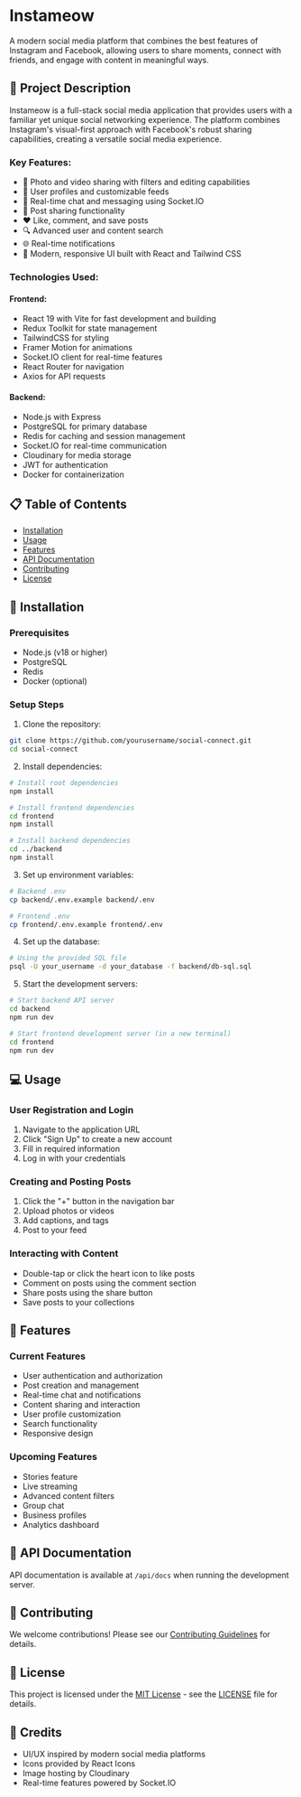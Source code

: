 # Instameow

A modern social media platform that combines the best features of Instagram and Facebook, allowing users to share moments, connect with friends, and engage with content in meaningful ways.

## 📝 Project Description

Instameow is a full-stack social media application that provides users with a familiar yet unique social networking experience. The platform combines Instagram's visual-first approach with Facebook's robust sharing capabilities, creating a versatile social media experience.

### Key Features:

- 📸 Photo and video sharing with filters and editing capabilities
- 👥 User profiles and customizable feeds
- 💬 Real-time chat and messaging using Socket.IO
- 🔄 Post sharing functionality
- ❤️ Like, comment, and save posts
- 🔍 Advanced user and content search
- 🌐 Real-time notifications
- 🎨 Modern, responsive UI built with React and Tailwind CSS

### Technologies Used:

#### Frontend:

- React 19 with Vite for fast development and building
- Redux Toolkit for state management
- TailwindCSS for styling
- Framer Motion for animations
- Socket.IO client for real-time features
- React Router for navigation
- Axios for API requests

#### Backend:

- Node.js with Express
- PostgreSQL for primary database
- Redis for caching and session management
- Socket.IO for real-time communication
- Cloudinary for media storage
- JWT for authentication
- Docker for containerization

## 📋 Table of Contents

- [Installation](#installation)
- [Usage](#usage)
- [Features](#features)
- [API Documentation](#api-documentation)
- [Contributing](#contributing)
- [License](#license)

## 🚀 Installation

### Prerequisites

- Node.js (v18 or higher)
- PostgreSQL
- Redis
- Docker (optional)

### Setup Steps

1. Clone the repository:

```bash
git clone https://github.com/yourusername/social-connect.git
cd social-connect
```

2. Install dependencies:

```bash
# Install root dependencies
npm install

# Install frontend dependencies
cd frontend
npm install

# Install backend dependencies
cd ../backend
npm install
```

3. Set up environment variables:

```bash
# Backend .env
cp backend/.env.example backend/.env

# Frontend .env
cp frontend/.env.example frontend/.env
```

4. Set up the database:

```bash
# Using the provided SQL file
psql -U your_username -d your_database -f backend/db-sql.sql
```

5. Start the development servers:

```bash
# Start backend API server
cd backend
npm run dev

# Start frontend development server (in a new terminal)
cd frontend
npm run dev
```

## 💻 Usage

### User Registration and Login

1. Navigate to the application URL
2. Click "Sign Up" to create a new account
3. Fill in required information
4. Log in with your credentials

### Creating and Posting Posts

1. Click the "+" button in the navigation bar
2. Upload photos or videos
3. Add captions, and tags
4. Post to your feed

### Interacting with Content

- Double-tap or click the heart icon to like posts
- Comment on posts using the comment section
- Share posts using the share button
- Save posts to your collections

## 🌟 Features

### Current Features

- User authentication and authorization
- Post creation and management
- Real-time chat and notifications
- Content sharing and interaction
- User profile customization
- Search functionality
- Responsive design

### Upcoming Features

- Stories feature
- Live streaming
- Advanced content filters
- Group chat
- Business profiles
- Analytics dashboard

## 🔑 API Documentation

API documentation is available at `/api/docs` when running the development server.

## 👥 Contributing

We welcome contributions! Please see our [Contributing Guidelines](CONTRIBUTING.md) for details.

## 📄 License

This project is licensed under the [MIT License](LICENSE) - see the [LICENSE](LICENSE) file for details.

## 🙏 Credits

- UI/UX inspired by modern social media platforms
- Icons provided by React Icons
- Image hosting by Cloudinary
- Real-time features powered by Socket.IO
